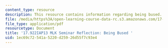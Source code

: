 ```yaml
---
content_type: resource
description: This resource contains information regarding being bused.
file: /media/https%3A/open-learning-course-data-rc.s3.amazonaws.com/17-922-dr-martin-luther-king-jr-iap-design-seminar-january-iap-2013/1ec69c72541a5220d25926d55f7c93e4_MIT17_922IAP13_RefPapr2B.pdf
file_type: application/pdf
resourcetype: Document
title: '17.922IAP13 MLK Seminar Reflection: Being Bused '
uid: 1ec69c72-541a-5220-d259-26d55f7c93e4
---
```

